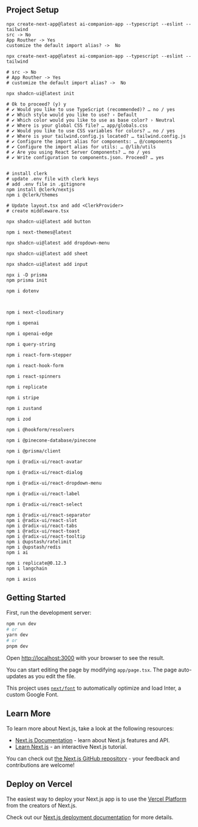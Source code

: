 
## Project Setup

```shell
npx create-next-app@latest ai-companion-app --typescript --eslint --tailwind
src -> No
App Routher -> Yes
customize the default import alias? ->  No 

npx create-next-app@latest ai-companion-app --typescript --eslint --tailwind

# src -> No
# App Routher -> Yes
# customize the default import alias? ->  No 

npx shadcn-ui@latest init

# Ok to proceed? (y) y
# ✔ Would you like to use TypeScript (recommended)? … no / yes
# ✔ Which style would you like to use? › Default
# ✔ Which color would you like to use as base color? › Neutral
# ✔ Where is your global CSS file? … app/globals.css
# ✔ Would you like to use CSS variables for colors? … no / yes
# ✔ Where is your tailwind.config.js located? … tailwind.config.js
# ✔ Configure the import alias for components: … @/components
# ✔ Configure the import alias for utils: … @/lib/utils
# ✔ Are you using React Server Components? … no / yes
# ✔ Write configuration to components.json. Proceed? … yes


# install clerk
# update .env file with clerk keys
# add .env file in .gitignore
npm install @clerk/nextjs
npm i @clerk/themes

# Update layout.tsx and add <ClerkProvider>
# create middleware.tsx

npx shadcn-ui@latest add button

npm i next-themes@latest

npx shadcn-ui@latest add dropdown-menu

npx shadcn-ui@latest add sheet

npx shadcn-ui@latest add input

npx i -D prisma
npm prisma init

npm i dotenv



npm i next-cloudinary

npm i openai

npm i openai-edge

npm i query-string

npm i react-form-stepper

npm i react-hook-form

npm i react-spinners

npm i replicate

npm i stripe

npm i zustand

npm i zod

npm i @hookform/resolvers

npm i @pinecone-database/pinecone

npm i @prisma/client

npm i @radix-ui/react-avatar

npm i @radix-ui/react-dialog

npm i @radix-ui/react-dropdown-menu

npm i @radix-ui/react-label

npm i @radix-ui/react-select

npm i @radix-ui/react-separator
npm i @radix-ui/react-slot
npm i @radix-ui/react-tabs
npm i @radix-ui/react-toast
npm i @radix-ui/react-tooltip
npm i @upstash/ratelimit
npm i @upstash/redis
npm i ai

npm i replicate@0.12.3
npm i langchain

npm i axios

```
## Getting Started

First, run the development server:

```bash
npm run dev
# or
yarn dev
# or
pnpm dev
```

Open [http://localhost:3000](http://localhost:3000) with your browser to see the result.

You can start editing the page by modifying `app/page.tsx`. The page auto-updates as you edit the file.

This project uses [`next/font`](https://nextjs.org/docs/basic-features/font-optimization) to automatically optimize and load Inter, a custom Google Font.

## Learn More

To learn more about Next.js, take a look at the following resources:

- [Next.js Documentation](https://nextjs.org/docs) - learn about Next.js features and API.
- [Learn Next.js](https://nextjs.org/learn) - an interactive Next.js tutorial.

You can check out [the Next.js GitHub repository](https://github.com/vercel/next.js/) - your feedback and contributions are welcome!

## Deploy on Vercel

The easiest way to deploy your Next.js app is to use the [Vercel Platform](https://vercel.com/new?utm_medium=default-template&filter=next.js&utm_source=create-next-app&utm_campaign=create-next-app-readme) from the creators of Next.js.

Check out our [Next.js deployment documentation](https://nextjs.org/docs/deployment) for more details.
